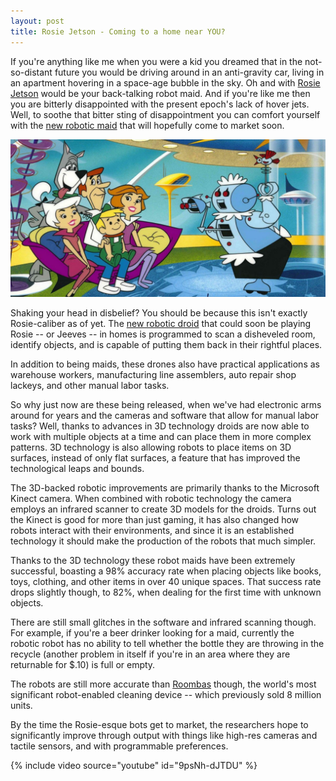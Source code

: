 ```yaml
---
layout: post
title: Rosie Jetson - Coming to a home near YOU?
---
```


If you're anything like me when you were a kid you dreamed that in the not-so-distant future you would be driving around in an anti-gravity car, living in an apartment hovering in a space-age bubble in the sky. Oh and with [Rosie Jetson](http://en.wikipedia.org/wiki/List_of_The_Jetsons_characters#Rosey) would be your back-talking robot maid. And if you're like me then you are bitterly disappointed with the present epoch's lack of hover jets. Well, to soothe that bitter sting of disappointment you can comfort yourself with the [new robotic maid](http://www.news.cornell.edu/stories/May12/PlacingNewObjects.html) that will hopefully come to market soon.

![The Jetsons and Rosie, the Robot)](/static/2012/the-jetsons-and-rosie-the-robot.jpg)

Shaking your head in disbelief? You should be because this isn't exactly Rosie-caliber as of yet. The [new robotic droid](http://www.popsci.com/technology/article/2011-11/controlled-kinect-new-tele-operated-cleaner-bot-picks-clutter) that could soon be playing Rosie -- or Jeeves -- in homes is programmed to scan a disheveled room, identify objects, and is capable of putting them back in their rightful places.

In addition to being maids, these drones also have practical applications as warehouse workers, manufacturing line assemblers, auto repair shop lackeys, and other manual labor tasks. 

So why just now are these being released, when we've had electronic arms around for years and the cameras and software that allow for manual labor tasks? Well, thanks to advances in 3D technology droids are now able to work with multiple objects at a time and can place them in more complex patterns. 3D technology is also allowing robots to place items on 3D surfaces, instead of only flat surfaces, a feature that has improved the technological leaps and bounds. 

The 3D-backed robotic improvements are primarily thanks to the Microsoft Kinect camera. When combined with robotic technology the camera employs an infrared scanner to create 3D models for the droids. Turns out the Kinect is good for more than just gaming, it has also changed how robots interact with their environments, and since it is an established technology it should make the production of the robots that much simpler.

Thanks to the 3D technology these robot maids have been extremely successful, boasting a 98% accuracy rate when placing objects like books, toys, clothing, and other items in over 40 unique spaces. That success rate drops slightly though, to 82%, when dealing for the first time with unknown objects. 

There are still small glitches in the software and infrared scanning though. For example, if you're a beer drinker looking for a maid, currently the robotic robot has no ability to tell whether the bottle they are throwing in the recycle (another problem in itself if you're in an area where they are returnable for $.10) is full or empty. 

The robots are still more accurate than [Roombas](http://en.wikipedia.org/wiki/Roomba) though, the world's most significant robot-enabled cleaning device -- which previously sold 8 million units. 

By the time the Rosie-esque bots get to market, the researchers hope to significantly improve through output with things like high-res cameras and tactile sensors, and with programmable preferences.

{% include video source="youtube" id="9psNh-dJTDU" %}